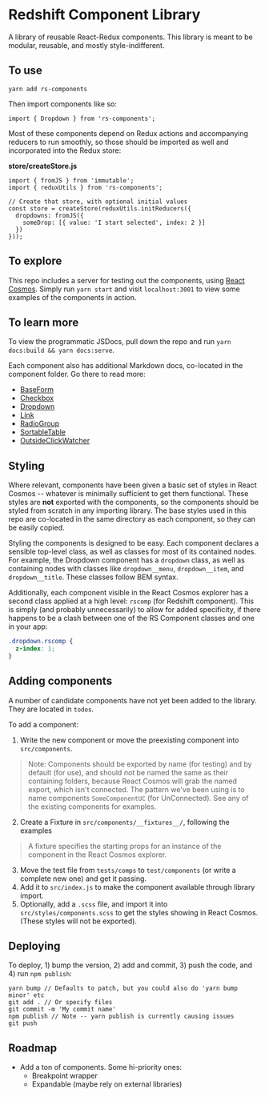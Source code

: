 # Redshift Component Library

A library of reusable React-Redux components. This library is meant to be modular, reusable, and mostly style-indifferent.

## To use

```
yarn add rs-components
```

Then import components like so:

```
import { Dropdown } from 'rs-components';
```

Most of these components depend on Redux actions and accompanying reducers to run smoothly, so those should be imported as well and incorporated into the Redux store:

**store/createStore.js**
```
import { fromJS } from 'immutable';
import { reduxUtils } from 'rs-components';

// Create that store, with optional initial values
const store = createStore(reduxUtils.initReducers({
  dropdowns: fromJS({
    someDrop: [{ value: 'I start selected', index: 2 }]
  })
}));
```

## To explore

This repo includes a server for testing out the components, using [React Cosmos](https://github.com/react-cosmos/react-cosmos). Simply run `yarn start` and visit `localhost:3001` to view some examples of the components in action.

## To learn more

To view the programmatic JSDocs, pull down the repo and run `yarn docs:build && yarn docs:serve`.

Each component also has additional Markdown docs, co-located in the component folder. Go there to read more:

- [BaseForm](./src/components/BaseForm)
- [Checkbox](./src/components/Checkbox)
- [Dropdown](./src/components/Dropdown)
- [Link](./src/components/Link)
- [RadioGroup](./src/components/RadioGroup)
- [SortableTable](./src/components/SortableTable)
- [OutsideClickWatcher](./src/components/OutsideClickWatcher)

## Styling

Where relevant, components have been given a basic set of styles in React Cosmos -- whatever is minimally sufficient to get them functional. These styles are **not** exported with the components, so the components should be styled from scratch in any importing library. The base styles used in this repo are co-located in the same directory as each component, so they can be easily copied.

Styling the components is designed to be easy. Each component declares a sensible top-level class, as well as classes for most of its contained nodes. For example, the Dropdown component has a `dropdown` class, as well as containing nodes with classes like `dropdown__menu`, `dropdown__item`, and `dropdown__title`. These classes follow BEM syntax.

Additionally, each component visible in the React Cosmos explorer has a second class applied at a high level: `rscomp` (for Redshift component). This is simply (and probably unnecessarily) to allow for added specificity, if there happens to be a clash between one of the RS Component classes and one in your app:

```scss
.dropdown.rscomp {
  z-index: 1;
}
```

## Adding components

A number of candidate components have not yet been added to the library. They are located in `todos`.

To add a component:

1. Write the new component or move the preexisting component into `src/components`.

> Note: Components should be exported by name (for testing) and by default (for use), and should *not* be named the same as their containing folders, because React Cosmos will grab the named export, which isn't connected. The pattern we've been using is to name components `SomeComponentUC` (for UnConnected). See any of the existing components for examples.

2. Create a Fixture in `src/components/__fixtures__/`, following the examples

  > A fixture specifies the starting props for an instance of the component in the React Cosmos explorer.

3. Move the test file from `tests/comps` to `test/components` (or write a complete new one) and get it passing.
4. Add it to `src/index.js` to make the component available through library import.
5. Optionally, add a `.scss` file, and import it into `src/styles/components.scss` to get the styles showing in React Cosmos. (These styles will not be exported).

## Deploying

To deploy, 1) bump the version, 2) add and commit, 3) push the code, and 4) run `npm publish`:

```
yarn bump // Defaults to patch, but you could also do 'yarn bump minor' etc
git add . // Or specify files
git commit -m 'My commit name'
npm publish // Note -- yarn publish is currently causing issues
git push
```

## Roadmap

- Add a ton of components. Some hi-priority ones:
  - Breakpoint wrapper
  - Expandable (maybe rely on external libraries)